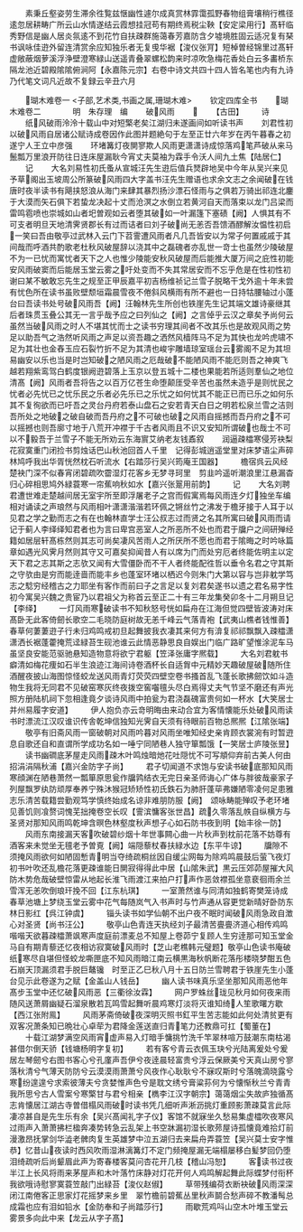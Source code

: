 <!-- { "loadSidebar": true } -->
　　素秉丘壑姿劳生滞余徃覧兹惬幽性遽尔成真赏林霏霭孤野春物组膏壤稍行樵径逺忽居耕畴广所云山水情遂结云霞想挂冠苟有期终焉税尘鞅【安定梁用行】髙轩临秀野信是幽人居炎氛逺不到花竹自扶疎群施蔼春芳嘉防含夕墟境胜固云适况复有琹书讽咏佳逰外留连清赏余应知独乐者无复曵华裾【浚仪张肎】短棹曽经锦里过髙轩虚敞蔽烟萝溪浮浄壁澄寒緑山送遥青叠翠螺松韵来时凉吹急梅花香处白云多畵桥东隔龙池近碧殿隂隂俯涧阿【永嘉陈元宗】右卷中诗文共四十四人皆名笔也内有九诗乃代笔文词凡近故不复録云辛丑六月


　　瑚木难卷一
<子部,艺术类,书画之属,珊瑚木难>
　　钦定四库全书
　　瑚木难卷二　　　　明　朱存理　编
　　破风雨
　　
　　【古田】
　　诗
　　纸风破雨泠泠十载山中对短檠老矣江湖归未遂画间如听读书声
　　刘君性初以破风雨自居诸公赋诗成卷因作此图并题絶句于左至正廿六年岁在丙午暮春之初遂宁人王立中彦强
　　环堵篝灯夜閴寥欺人风雨更潇潇诗成惊落鸡笔芦破从来马鬛瓢万里浪开防往日连床屋漏耿今宵丈夫莫袖为霖手令沃人间九土焦【陆居仁】
　　记
　　大名刘易性初氏蚤从宣城汪先生逰后值兵燹辟地吴中今年从吴兴来见予草阁出玉坡周公所篆破风雨四大字盖书汪先生赠语也求余文志之余闻破在钱唐时夜半读书有飓挟怒浪从海门来肆其暴烈扬沙漂石怪雨与之俱若万骑出祁连北鏖于大漠而矢石俱下若蛰龙决起十丈而沧溟之水倒立若黄河自天而落束以龙门吕梁而雷鸣雹喷也崇城如山者圯曽观如云者堕其破如一叶漏篷下塞碛【阙】人惧其有不可支者明旦天地清霁贤郡长有过而诘者曰刘子破尚无恙否吾馈酒醪解汝愠性初启一笑曰吾由敬亭过武林入云门下苕霅遭风雨者凡几吾皆安以为常子何置戚戚于其间哉而呼酒共酌歌老杜秋风破屋辞以浇其中之磊磈者亦乱世一竒士也虽然少陵破屋不为一已忧而寓忧者天下之人也惟少陵能安秋风破屋而后能推大厦万间之庇性初能安风雨破窦而后能居玉堂云雾之吁处变而不失其常居安而不忘乎危是在性初性初谢曰某不敏敢忘先生之规至正甲辰嘉平初吉杨维祯记兰雪子脱略干戈外逾十年未尝有忧色所在读书虽败壁颓垣霜晨雪夜不倦斜风横雨有所不避也一日持牯腰轴过小蓬台曰吾读书处号破风雨吾【阙】汪翰林先生所创也铁崖先生记其端文雄诗豪继其后者珠贯玉叠公其无一言乎哉予应之曰列仙之【阙】之言倬乎云汉之章矣予尚何云虽然当破风雨之时人不堪其忧而士之读书穷理其间者不改其乐也是故观风雨之势足以助吾气之浩然听风雨之声足以资吾趣之洒然风樯阵马不足为其快也龙吟虎啸不足为其壮也金舂玉应石裂竹折不足为其清也峻宇雕墙琼室瑶台云雾阁不足为其坦易幽安以乐也当是时岂知破之陋风雨之厄哉破不能陋风雨不能厄则吾之神爽飞越若翔紫鸾驾白鹤度银阙逰碧落上玉京以登五城十二楼也果能若所适则羣仙之地位清髙【阙】风雨者吾将告之以百万亿苍生命堕颠厓受辛苦也虽然未造乎是则忧民之忧者必先忧已之忧乐民之乐者必先乐已之乐忧之如何忧其不能正已而已乐之如何乐其不复徇欲而已吁吾之灵台丹府若泰山盘石之安若青天白日之明若松泉兰雪之洁则吾所处之地破之破自破而吾丹府之不可破也破之风雨自摇撼而吾丹府之不可以摇撼也则吾廓寸地于八荒开冲襟于千古者风雨且不识又安知所谓破也哉士不可以不毅吾于兰雪子不能无所劝云东海賔艾纳老友钱鼒叙
　　润逼疎櫺寒侵芳袂梨花寂寞重门闭捡书剪烛话巴山秋池回首人千里　记得彭城逍遥堂里对床梦语尘声碎林鸠呼我出华胥恍然枕石听流水【右踏莎行吴兴筠庵王国器】
　　檐宿呉云风经楚袂门深不似春宵闭碧疏吹霤湿灯花客乡无梦寻珂里　剪韭吟遥听潮浪里江悬漏杳归心碎相思鸠外緑蓑寒一帘蕉响秋如水【嘉兴张翨用前韵】
　　记
　　大名刘聘君遭世难走楚越间居无室宇所至即浮屠老子之宫而假寓焉每风雨连夕灯独坐车编相对诵读之声琅然与风雨相叶潇潇湝湝若环佩之锵丝竹之沸发于檐牙接于人耳于以见君之学之勤而志之有在也翰林直学士汪公叔志过而贤之名其所寓曰破风雨而请记于蓟人李绎绎知君者也为言曰卑宫恶室人之所恶所不处也而君于牖户之间研殚经籍如居层轩髙栋然则其志可尚矣凄风苦雨人之所厌所不愿也而君于隂晦之时吟咏篇章如遇光风霁月然则其守又可嘉矣抑闻昔人有以席为门而处穷厄者终能佐明主以定天下君之志其斯之志欤又闻有大雪僵卧而不干人者终能配徃哲以垂令名君之守其斯之守欤由是穷而能逹啬而能丰乡也蓬室环堵以栖迟今则朱门大第以容与岂非躭学笃志之騐穷经稽古之力耶坐有客作而前曰子之言足以复刘君矣遂书以遗之君名易字性初今寓吴兴魏之贵宦乃以君祖父为称首云至正二十有三年龙集癸卯冬十二月朔旦记【李绎】
　　一灯风雨寒破读书不知秋怒号恍如扁舟在江海但觉四壁皆波涛对床髙卧无此客倚劒长歌空二毛晓防庭树故无恙千峰云气落青袍【武夷山樵者钱惟善】春草何萋萋逰子行未归鸡鸣戒初旦起舞披我衣凄其来何方有渰复祁祁飘飘入疎櫺潇潇洒长裾蓬藿掩荒迳緑苔生砚池谁云此情恶静思良自娱出门临广路旷望惟涂泥车马虽坚良安能范驱驰悬知造物意将欲宁君躯【笠泽张庸字熈载】
　　大名刘君躭书癖清如梅花痩如石半生浪迹江海间诗卷酒杯长自适胷中元精妙天趣破屋破随所住酒醒夜披山海图惊怪蛟龙送风雨青灯荧荧四壁空卷书搔首乱飞蓬长歌拂劒饮如斗造物生我将无同君不见破窑寒灰终夜拨空窖囓氊头尽白焉得丈夫气节坚不磨还有声光照方册陆机祠下忽相逢竟夕谈诗风雨中拍瓮为君浇磊磈富贵何如一杯水【大笑居士并州易履字安道】
　　伊人抱负亦云竒明晦由来动合宜为客情懐能乐处破风雨读书时漂流江汉叹谁识传舎乾坤信独知光霁自天须有待眼前百物总熈熈【江隂张端】
　　敬亭有旧斋风雨一窗破朝对风雨吟暮对风雨坐唯知经史亲肯顾衣裳涴有时暂逰息自歌还自和直谓所学成功名如一唾宁同陋巷人独守箪瓢饿【一笑居士庐陵张昱】
　　读书幽磵底茅屋走风雨疎木叶鸣烛暗灺花吐隠忧不可写頫仰弃前古美人何由招涓涓隔秋浦【嘉兴金防字子尚】
　　君子切闻道不求饱与安读书破底那知风雨寒顔渊在陋巷萧然一瓢箪原思瓮作牖鹑结衣无完日亲圣师诲心广体与胖彼哉豪家子列屋飘罗纨防顽厚奉养宁殊沐猴冠矫矫性初氏鉄石为肺肝蓬荜弗嫌陋零凌何足患雅志乐清苦载籍尝勤观笃学慎终始成名谅非难朋防服【阙】　颂咏畴能殚叹予老环堵见善饥则飡赘词愧芜拙掩卷空长叹【霅滨慵客张世昌】疏久零落乱帙自纵横方与圣贤对那知风雨鸣乾坤含暝色林壑度秋声想子心如石防书夜到明【始丰徐一防】
　　风雨东南接漏天客吹破碧纱烟十年世事闗心曲一片秋声到枕前花落不妨尊有酒客来未觉坐无氊老予曽覔【阙】端隠藜杖春扶緑水边【东平牛谅】
　　牖隙不须掩风雨欲何如陋固慙青明当夺绮疏桐丝因自缓尘网每为除鸡鸣晨鼓后萤飞夜灯初书叶吹还乱檐花落更疎谁能日閴寂得得此中居【山隂朱武】黒云压郊茆屋摧大风防木势危哉破壁惊雷从地起长淮飞雨渡江来拍户打声作恶敛襟孤坐意裵徊雨余兰雪浑无恙吹倒琅玕挽不回【江东杭琪】
　　一室萧然谁与同清如独鹤寄樊笼诗成春草池塘上梦绕玉堂云雾中花气每随岚气入书声时与竹声通从容更觉新晴好卧防东林日影红【呉江钟虞】
　　锱头读书如学仙朝不出户夜不眠时闻破风雨急政自澂心对圣贤【尚书汪公】
　　敬亭山色青连天执经刘子最清苦亹亹济道心相传鸡鸣喈喈天欲暮疎櫺萧飒寒声度庭前漂麦总不知屋上卷茆宁复顾人生穷逹那可知玉堂金马自有期青藜还忆夜相访寂寞破风雨时【芝山老樵韩元璧题】敬亭山色读书庵破纸寒尽自堪但怪蛟龙嘶匣底不知风雨暗江南云横黒海秋帆断花落彤楼晓梦酣五色石崩天顶漏须君手脱巨鼇镵　时至正乙巳秋八月十五日防兰雪聘君于铁崖先生小蓬台见示此卷遂为之赋【金盖山人钱岳】
　　幽人读书味真乐坚坐那知风雨恶他年髙步玉堂中还忆破风雨恶【三衢徐汝霖】
　　网户罗蛛丝珑见秋月如何夜来雨随风送萧屑幽疑石溜泉散若瓦鸣雪起舞听晨鸡寒灯淡将灭谁知绮人笙歌曙方歇【西江张附鳯】
　　风雨茅斋倚破夜深明灭照书釭平生苦志能如此何处清贫更有双客况萧条知已晩壮心卓荦为君降金莲送直归青笔力还教鼎可扛【蜀董在】
　　十载江湖梦满空风雨宵虚声易入灯暗手慵挑竹洗千竿翠林喧万鼓潮东南枯渴甚借尔倒天骄【钱塘杨明字复初】
　　若有客兮青云衣佩玉玦兮光陆离爰处兮爰居左琴劒兮右图书客心兮孔廑声吾伊兮夜逹晨轻富贵兮浮云保厥美兮天真山房兮寥落秋清兮气薄天防防兮云漠漠雨萧萧兮风夜作心耿耿兮不寐叹斯时兮落魄滴晓露兮寒纷遑遑兮求索彼薄夫兮贪婪惟声色兮是耽文绣兮膏粱荪何为兮懐惭秋兰兮青青我所思兮古人雪案兮寒檠甘与君兮相亲【檇李江汉字朝宗】蔼蔼烟尘失故庐独循髙志肯懐居江湖古寺曽借榻风雨破时读书凭几细听声淅沥挑灯重顾影萧疎莫言此际凄凉甚自是先生乐有余【吴兴髙闻礼字子仪】客馆不就寐坐久愁易集虚櫺吹夜寒风过雨声入萧萧拂栏楹奔凑势转急云乱架上书空牀漏初湿长歌茒屋诗孤懐竟难拾灯前漫激昂抚掌剑华澁老髀肉复生英雄梦中泣五湖归去来扁舟弄蓑笠【吴兴莫士安字惟恭】忆昔山夜读时西风吹雨湿淋漓篝灯不定门频掩屋漏无端榻屡移白髪梦回仍堕泪绮疏听后尚颦眉此声为寄春楼客莫问杏花开几枝【稽山冯恕】
　　客读书过夜半江上长风将雨来茅屋声和木叶落竹床静对灯花开何人鸡鸣解起舞此际蝶梦付衔杯我欲哦诗慰寥寞蓑笠敲门出緑苔【浚仪赵俶】
　　草带残编荷衣断袂破风雨深深闭江南倦客正思家灯花摇梦来乡里　翠竹檐前碧蕉丛里秋声鬬合愁声碎不教潘髩总成霜也应有泪如铅水【金防奉和子尚踏莎行】
　　雨歇荒鸡呌山空木叶堆玉堂云雾景多向此中来【龙云从字子髙】
